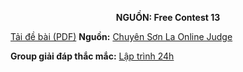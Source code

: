 **<center>NGUỒN: Free Contest 13</center>**

[Tải đề bài (PDF)](/statements/2100/MUTATION.pdf)
**Nguồn:** [Chuyên Sơn La Online Judge](http://csloj.ddns.net/)

**Group giải đáp thắc mắc:** [Lập trình 24h](https://www.facebook.com/groups/1386904321519984)